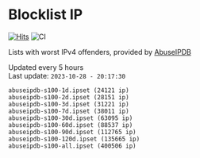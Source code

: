 # Blocklist IP

[![Hits](https://hits.seeyoufarm.com/api/count/incr/badge.svg?url=https%3A%2F%2Fgithub.com%2Fborestad%2Fblocklist-ip%2F&count_bg=%2379C83D&title_bg=%23555555&icon=&icon_color=%23E7E7E7&title=hits&edge_flat=false)](https://hits.seeyoufarm.com)  ![CI](https://img.shields.io/github/workflow/status/borestad/blocklist-ip/CI?style=flat-square)

Lists with worst IPv4 offenders, provided by [AbuseIPDB](https://www.abuseipdb.com/)

<!-- FOOTER-PLACEHOLDER -->
Updated every 5 hours<br>
Last update: `2023-10-28 - 20:17:30`
```
abuseipdb-s100-1d.ipset (24121 ip)
abuseipdb-s100-2d.ipset (28151 ip)
abuseipdb-s100-3d.ipset (31221 ip)
abuseipdb-s100-7d.ipset (38011 ip)
abuseipdb-s100-30d.ipset (63095 ip)
abuseipdb-s100-60d.ipset (88537 ip)
abuseipdb-s100-90d.ipset (112765 ip)
abuseipdb-s100-120d.ipset (135665 ip)
abuseipdb-s100-all.ipset (400506 ip)
```
